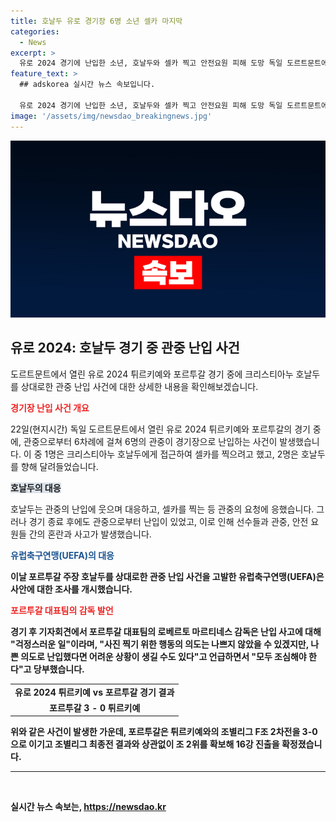 ```yaml
---
title: 호날두 유로 경기장 6명 소년 셀카 마지막
categories:
  - News
excerpt: >
  유로 2024 경기에 난입한 소년, 호날두와 셀카 찍고 안전요원 피해 도망 독일 도르트문트에서 열린 유로 2024 튀르키예와 포르투갈의 경기에서 한 소년이 경기장에 난입해 크리스티아누 호날두와 셀카를 찍은 뒤 안전요원을 피해 도망치는 사건이 발생했다. 이에 유럽축구연맹(UEFA)가 조사에 착수했으며, 포르투갈 주장 호날두는 경기에서 기록을 세우며 주목받았지만, 관중 난입 사건은 안전 문제를 불러일으키며 논란을 초래했다.
feature_text: >
  ## adskorea 실시간 뉴스 속보입니다.

  유로 2024 경기에 난입한 소년, 호날두와 셀카 찍고 안전요원 피해 도망 독일 도르트문트에서 열린 유로 2024 튀르키예와 포르투갈의 경기에서 한 소년이 경기장에 난입해 크리스티아누 호날두와 셀카를 찍은 뒤 안전요원을 피해 도망치는 사건이 발생했다. 이에 유럽축구연맹(UEFA)가 조사에 착수했으며, 포르투갈 주장 호날두는 경기에서 기록을 세우며 주목받았지만, 관중 난입 사건은 안전 문제를 불러일으키며 논란을 초래했다.
image: '/assets/img/newsdao_breakingnews.jpg'
---
```


<p><img src="/assets/img/newsdao_breakingnews.jpg" alt="adskorea 속보" /></p>

<h2 data-ke-size="size26">유로 2024: 호날두 경기 중 관중 난입 사건</h2>

<p data-ke-size="size16">도르트문트에서 열린 유로 2024 튀르키예와 포르투갈 경기 중에 크리스티아누 호날두를 상대로한 관중 난입 사건에 대한 상세한 내용을 확인해보겠습니다.</p>

<p><b><span style="color: #ee2323;">경기장 난입 사건 개요</span></b></p>

<p data-ke-size="size16">22일(현지시간) 독일 도르트문트에서 열린 유로 2024 튀르키예와 포르투갈의 경기 중에, 관중으로부터 6차례에 걸쳐 6명의 관중이 경기장으로 난입하는 사건이 발생했습니다. 이 중 1명은 크리스티아누 호날두에게 접근하여 셀카를 찍으려고 했고, 2명은 호날두를 향해 달려들었습니다.</p>

<p><b><span style="background-color: #21538527;">호날두의 대응</span></b></p>

<p data-ke-size="size16">호날두는 관중의 난입에 웃으며 대응하고, 셀카를 찍는 등 관중의 요청에 응했습니다. 그러나 경기 종료 후에도 관중으로부터 난입이 있었고, 이로 인해 선수들과 관중, 안전 요원들 간의 혼란과 사고가 발생했습니다.</p>

<p><b><span style="color: #1a5490;">유럽축구연맹(UEFA)의 대응</span><b></p>

<p data-ke-size="size16">이날 포르투갈 주장 호날두를 상대로한 관중 난입 사건을 고발한 유럽축구연맹(UEFA)은 사안에 대한 조사를 개시했습니다.</p>

<p><b><span style="color: #ee2323;">포르투갈 대표팀의 감독 발언</span></b></p>

<p data-ke-size="size16">경기 후 기자회견에서 포르투갈 대표팀의 로베르토 마르티네스 감독은 난입 사고에 대해 "걱정스러운 일"이라며, "사진 찍기 위한 행동의 의도는 나쁘지 않았을 수 있겠지만, 나쁜 의도로 난입했다면 어려운 상황이 생길 수도 있다"고 언급하면서 "모두 조심해야 한다"고 당부했습니다.</p> 

<table>
  <tr>
    <td style="text-align: center; height: 17px;"><b>유로 2024 튀르키예 vs 포르투갈 경기 결과</b></td>
  </tr>
  <tr>
    <td style="text-align: center; height: 17px;">포르투갈 3 - 0 튀르키예</td>
  </tr>
</table>

<p data-ke-size="size16">위와 같은 사건이 발생한 가운데, 포르투갈은 튀르키예와의 조별리그 F조 2차전을 3-0으로 이기고 조별리그 최종전 결과와 상관없이 조 2위를 확보해 16강 진출을 확정졌습니다.</p>

<hr>

<p data-ke-size="size16">&nbsp;</p>
실시간 뉴스 속보는, <a href="https://newsdao.kr" rel="dofollow">https://newsdao.kr</a>



